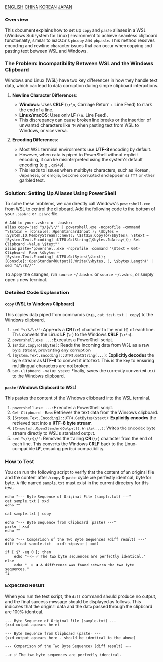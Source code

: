 [ENGLISH](README.md)
[CHINA](README-zh.md)
[KOREAN](README-ko.md)
[JAPAN](README-ja.md)

### Overview
This document explains how to set up `copy` and `paste` aliases in a WSL (Windows Subsystem for Linux) environment to achieve seamless clipboard functionality, similar to macOS's `pbcopy` and `pbpaste`. This method resolves encoding and newline character issues that can occur when copying and pasting text between WSL and Windows.

### The Problem: Incompatibility Between WSL and the Windows Clipboard
Windows and Linux (WSL) have two key differences in how they handle text data, which can lead to data corruption during simple clipboard interactions.

1.  **Newline Character Differences**:
    *   **Windows**: Uses **CRLF** (`\r\n`, Carriage Return + Line Feed) to mark the end of a line.
    *   **Linux/macOS**: Uses only **LF** (`\n`, Line Feed).
    *   This discrepancy can cause broken line breaks or the insertion of unwanted characters like `^M` when pasting text from WSL to Windows, or vice versa.

2.  **Encoding Differences**:
    *   Most WSL terminal environments use **UTF-8** encoding by default.
    *   However, when data is piped to PowerShell without explicit encoding, it can be misinterpreted using the system's default encoding (e.g., `cp949`).
    *   This leads to issues where multibyte characters, such as Korean, Japanese, or emojis, become corrupted and appear as `???` or other garbled text.

### Solution: Setting Up Aliases Using PowerShell
To solve these problems, we can directly call Windows's `powershell.exe` from WSL to control the clipboard. Add the following code to the bottom of your `.bashrc` or `.zshrc` file.

```shell
# Add to your .zshrc or .bashrc
alias copy='sed "s/$/\r/" | powershell.exe -noprofile -command "\$stdin = [Console]::OpenStandardInput(); \$bytes = [System.IO.MemoryStream]::new(); \$stdin.CopyTo(\$bytes); \$text = [System.Text.Encoding]::UTF8.GetString(\$bytes.ToArray()); Set-Clipboard -Value \$text"'
alias paste='powershell.exe -noprofile -command "\$text = Get-Clipboard -Raw; \$bytes = [System.Text.Encoding]::UTF8.GetBytes(\$text); [Console]::OpenStandardOutput().Write(\$bytes, 0, \$bytes.Length)" | sed "s/\r$//"'
```

To apply the changes, run `source ~/.bashrc` or `source ~/.zshrc`, or simply open a new terminal.

### Detailed Code Explanation

#### `copy` (WSL to Windows Clipboard)
This copies data piped from commands (e.g., `cat test.txt | copy`) to the Windows clipboard.

1.  `sed "s/$/\r/"`: Appends a **CR** (`\r`) character to the end (`$`) of each line. This converts the Linux **LF** (`\n`) to the Windows **CRLF** (`\r\n`).
2.  `powershell.exe ...`: Executes a PowerShell script.
3.  `$stdin.CopyTo($bytes)`: Reads the incoming data from WSL as a raw byte stream, preventing any corruption.
4.  `[System.Text.Encoding]::UTF8.GetString(...)`: **Explicitly decodes** the byte stream as **UTF-8** to convert it into text. This is the key to ensuring multilingual characters are not broken.
5.  `Set-Clipboard -Value $text`: Finally, saves the correctly converted text to the Windows clipboard.

#### `paste` (Windows Clipboard to WSL)
This pastes the content of the Windows clipboard into the WSL terminal.

1.  `powershell.exe ...`: Executes a PowerShell script.
2.  `Get-Clipboard -Raw`: Retrieves the text data from the Windows clipboard.
3.  `[System.Text.Encoding]::UTF8.GetBytes($text)`: **Explicitly encodes** the retrieved text into a **UTF-8 byte stream**.
4.  `[Console]::OpenStandardOutput().Write(...)`: Writes the encoded byte stream directly to WSL's standard output.
5.  `sed "s/\r$//"`: Removes the trailing **CR** (`\r`) character from the end of each line. This converts the Windows **CRLF** back to the Linux-compatible **LF**, ensuring perfect compatibility.

### How to Test
You can run the following script to verify that the content of an original file and the content after a `copy` & `paste` cycle are perfectly identical, byte for byte.
A file named `sample.txt` must exist in the current directory for this test.
```shell
echo "--- Byte Sequence of Original File (sample.txt) ---"
cat sample.txt | xxd
echo ""

cat sample.txt | copy

echo "--- Byte Sequence from Clipboard (paste) ---"
paste | xxd
echo ""

echo "--- Comparison of the Two Byte Sequences (diff result) ---"
diff <(cat sample.txt | xxd) <(paste | xxd)

if [ $? -eq 0 ]; then
    echo "--> ✅ The two byte sequences are perfectly identical."
else
    echo "--> ❌ A difference was found between the two byte sequences."
fi
```

### Expected Result
When you run the test script, the `diff` command should produce no output, and the final success message should be displayed as follows. This indicates that the original data and the data passed through the clipboard are 100% identical.

```
--- Byte Sequence of Original File (sample.txt) ---
(xxd output appears here)

--- Byte Sequence from Clipboard (paste) ---
(xxd output appears here - should be identical to the above)

--- Comparison of the Two Byte Sequences (diff result) ---

--> ✅ The two byte sequences are perfectly identical.
```
